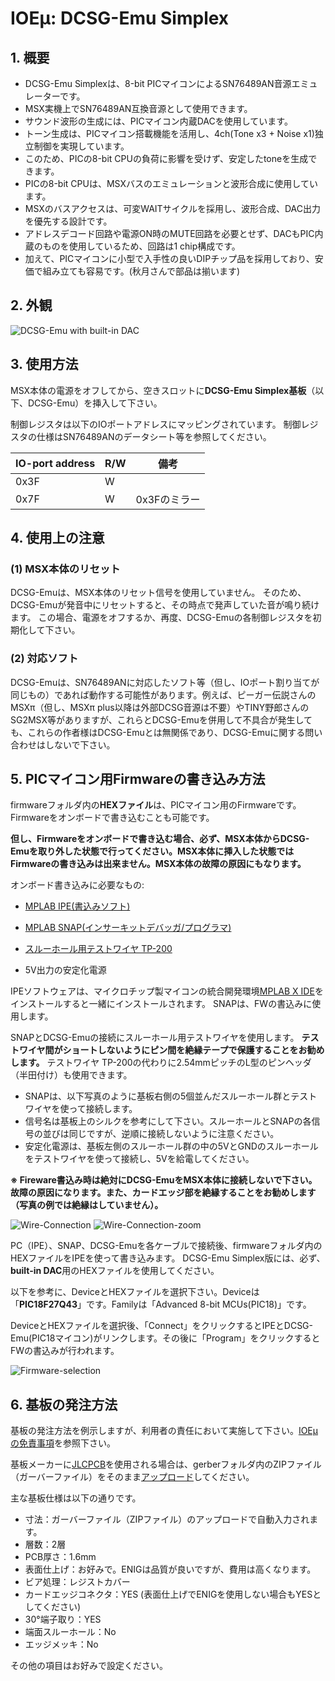 # IOEμ: DCSG-Emu Simplex

## 1. 概要

* DCSG-Emu Simplexは、8-bit PICマイコンによるSN76489AN音源エミュレーターです。
* MSX実機上でSN76489AN互換音源として使用できます。
* サウンド波形の生成には、PICマイコン内蔵DACを使用しています。
* トーン生成は、PICマイコン搭載機能を活用し、4ch(Tone x3 + Noise x1)独立制御を実現しています。
* このため、PICの8-bit CPUの負荷に影響を受けず、安定したtoneを生成できます。
* PICの8-bit CPUは、MSXバスのエミュレーションと波形合成に使用しています。
* MSXのバスアクセスは、可変WAITサイクルを採用し、波形合成、DAC出力を優先する設計です。
* アドレスデコード回路や電源ON時のMUTE回路を必要とせず、DACもPIC内蔵のものを使用しているため、回路は1 chip構成です。
* 加えて、PICマイコンに小型で入手性の良いDIPチップ品を採用しており、安価で組み立ても容易です。(秋月さんで部品は揃います)

## 2. 外観

![DCSG-Emu with built-in DAC](image/DCSG-Emu_built-in_DAC_1.jpg)

## 3. 使用方法

MSX本体の電源をオフしてから、空きスロットに**DCSG-Emu Simplex基板**（以下、DCSG-Emu）を挿入して下さい。

制御レジスタは以下のIOポートアドレスにマッピングされています。
制御レジスタの仕様はSN76489ANのデータシート等を参照してください。

|IO-port address|R/W|備考
|--|--|--
|0x3F|W|
|0x7F|W|0x3Fのミラー

## 4. 使用上の注意

### (1) MSX本体のリセット

DCSG-Emuは、MSX本体のリセット信号を使用していません。
そのため、DCSG-Emuが発音中にリセットすると、その時点で発声していた音が鳴り続けます。
この場合、電源をオフするか、再度、DCSG-Emuの各制御レジスタを初期化して下さい。

### (2) 対応ソフト

DCSG-Emuは、SN76489ANに対応したソフト等（但し、IOポート割り当てが同じもの）であれば動作する可能性があります。例えば、ピーガー伝説さんのMSXπ（但し、MSXπ plus以降は外部DCSG音源は不要）やTINY野郎さんのSG2MSX等がありますが、これらとDCSG-Emuを併用して不具合が発生しても、これらの作者様はDCSG-Emuとは無関係であり、DCSG-Emuに関する問い合わせはしないで下さい。

## 5. PICマイコン用Firmwareの書き込み方法

firmwareフォルダ内の**HEXファイル**は、PICマイコン用のFirmwareです。Firmwareをオンボードで書き込むことも可能です。

**但し、Firmwareをオンボードで書き込む場合、必ず、MSX本体からDCSG-Emuを取り外した状態で行ってください。MSX本体に挿入した状態ではFirmwareの書き込みは出来ません。MSX本体の故障の原因にもなります。**

オンボード書き込みに必要なもの:

* [MPLAB IPE(書込みソフト)](https://www.microchip.com/en-us/tools-resources/production/mplab-integrated-programming-environment)

* [MPLAB SNAP(インサーキットデバッガ/プログラマ)](https://www.microchip.com/en-us/development-tool/pg164100)

* [スルーホール用テストワイヤ TP-200](https://akizukidenshi.com/catalog/g/g109830/)

* 5V出力の安定化電源

IPEソフトウェアは、マイクロチップ製マイコンの統合開発環境[MPLAB X IDE](https://www.microchip.com/en-us/tools-resources/develop/mplab-x-ide)をインストールすると一緒にインストールされます。
SNAPは、FWの書込みに使用します。

SNAPとDCSG-Emuの接続にスルーホール用テストワイヤを使用します。
**テストワイヤ間がショートしないようにピン間を絶縁テープで保護することをお勧めします。**
テストワイヤ TP-200の代わりに2.54mmピッチのL型のピンヘッダ（半田付け）も使用できます。

* SNAPは、以下写真のように基板右側の5個並んだスルーホール群とテストワイヤを使って接続します。
* 信号名は基板上のシルクを参考にして下さい。スルーホールとSNAPの各信号の並びは同じですが、逆順に接続しないように注意ください。
* 安定化電源は、基板左側のスルーホール群の中の5VとGNDのスルーホールをテストワイヤを使って接続し、5Vを給電してください。

**※ Fireware書込み時は絶対にDCSG-EmuをMSX本体に接続しないで下さい。故障の原因になります。また、カードエッジ部を絶縁することをお勧めします（写真の例では絶縁はしていません）。**

![Wire-Connection](image/DCSG-Emu_FW_1.jpg)
![Wire-Connection-zoom](image/DCSG-Emu_FW_2.jpg)

PC（IPE）、SNAP、DCSG-Emuを各ケーブルで接続後、firmwareフォルダ内のHEXファイルをIPEを使って書き込みます。
DCSG-Emu Simplex版には、必ず、**built-in DAC**用のHEXファイルを使用してください。

以下を参考に、DeviceとHEXファイルを選択下さい。Deviceは「**PIC18F27Q43**」です。Familyは「Advanced 8-bit MCUs(PIC18)」です。

DeviceとHEXファイルを選択後、「Connect」をクリックするとIPEとDCSG-Emu(PIC18マイコン)がリンクします。その後に「Program」をクリックするとFWの書込みが行われます。

![Firmware-selection](image/DCSG-Emu_FW_3.jpg)

## 6. 基板の発注方法

基板の発注方法を例示しますが、利用者の責任において実施して下さい。[IOEμの免責事項](../readme.md)を参照下さい。

基板メーカーに[JLCPCB](https://jlcpcb.com/jp)を使用される場合は、gerberフォルダ内のZIPファイル（ガーバーファイル）をそのまま[アップロード](https://cart.jlcpcb.com/jp/quote?orderType=1&stencilLayer=2&stencilWidth=100&stencilLength=100)してください。

主な基板仕様は以下の通りです。

* 寸法：ガーバーファイル（ZIPファイル）のアップロードで自動入力されます。
* 層数：2層
* PCB厚さ：1.6mm
* 表面仕上げ：お好みで。ENIGは品質が良いですが、費用は高くなります。
* ビア処理：レジストカバー
* カードエッジコネクタ：YES (表面仕上げでENIGを使用しない場合もYESとしてください)
* 30°端子取り：YES
* 端面スルーホール：No
* エッジメッキ：No

その他の項目はお好みで設定ください。
